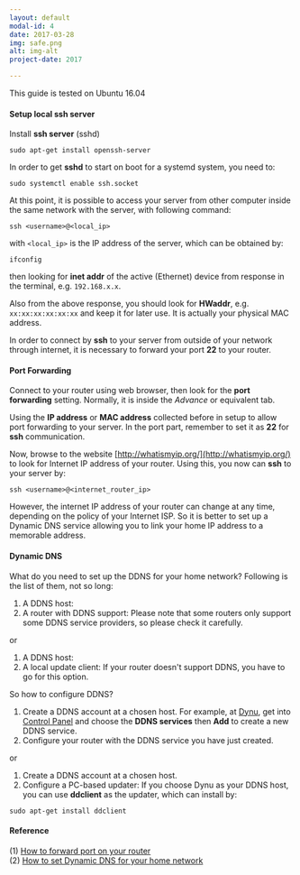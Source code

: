 ```yaml
---
layout: default
modal-id: 4
date: 2017-03-28
img: safe.png
alt: img-alt
project-date: 2017

---
```


This guide is tested on Ubuntu 16.04

#### Setup local ssh server
Install **ssh server** (sshd)
```
sudo apt-get install openssh-server
```

In order to get **sshd** to start on boot for a systemd system, you need to:
```
sudo systemctl enable ssh.socket
```

At this point, it is possible to access your server from other computer inside the same network with the server, with following command:
```
ssh <username>@<local_ip>
```

with `<local_ip>` is the IP address of the server, which can be obtained by:
```
ifconfig
```

then looking for **inet addr** of the active (Ethernet) device from response in the terminal, e.g. `192.168.x.x`.

Also from the above response, you should look for **HWaddr**, e.g. `xx:xx:xx:xx:xx:xx` and keep it for later use. It is actually your physical MAC address.

In order to connect by **ssh** to your server from outside of your network through internet, it is necessary to forward your port **22** to your router. 

#### Port Forwarding
Connect to your router using web browser, then look for the **port forwarding** setting. Normally, it is inside the *Advance* or equivalent tab.

Using the **IP address** or **MAC address** collected before in setup to allow port forwarding to your server. In the port part, remember to set it as **22** for **ssh** communication.

Now, browse to the website [http://whatismyip.org/](http://whatismyip.org/) to look for Internet IP address of your router. Using this, you now can **ssh** to your server by:
```
ssh <username>@<internet_router_ip>
```

However, the internet IP address of your router can change at any time, depending on the policy of your Internet ISP. So it is better to set up a Dynamic DNS service allowing you to link your home IP address to a memorable address.

#### Dynamic DNS
What do you need to set up the DDNS for your home network? Following is the list of them, not so long:
1. A DDNS host: 
2. A router with DDNS support: Please note that some routers only support some DDNS service providers, so please check it carefully.

or

1. A DDNS host:
2. A local update client: If your router doesn't support DDNS, you have to go for this option.

So how to configure DDNS?
1. Create a DDNS account at a chosen host. For example, at [Dynu](https://www.dynu.com/en-US/ControlPanel/CreateAccount), get into [Control Panel](https://www.dynu.com/en-US/ControlPanel) and choose the **DDNS services** then **Add** to create a new DDNS service.
2. Configure your router with the DDNS service you have just created.

or 

1. Create a DDNS account at a chosen host.
2. Configure a PC-based updater: If you choose Dynu as your DDNS host, you can use **ddclient** as the updater, which can install by:
```
sudo apt-get install ddclient
```

#### Reference  

(1) [How to forward port on your router](https://www.howtogeek.com/66214/how-to-forward-ports-on-your-router/)  
(2) [How to set Dynamic DNS for your home network](https://www.howtogeek.com/66438/how-to-easily-access-your-home-network-from-anywhere-with-ddns/)

